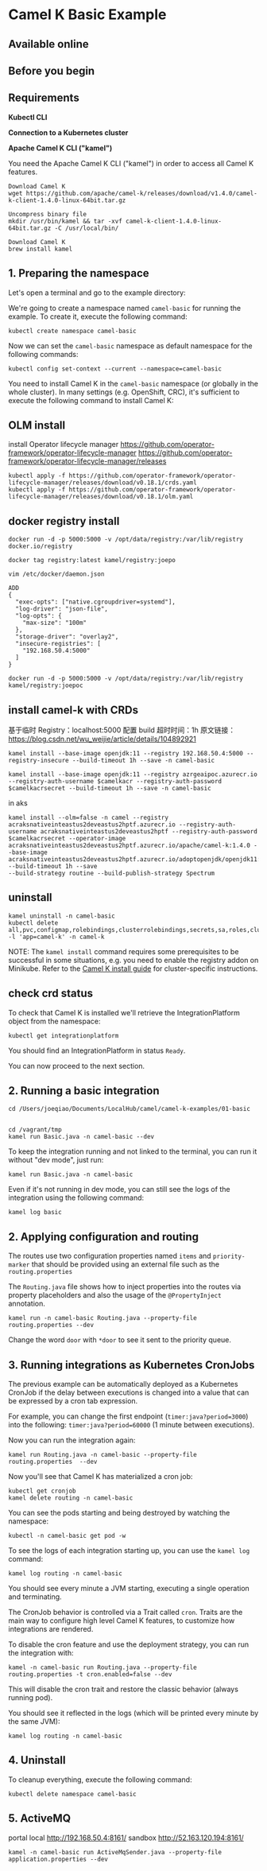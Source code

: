 # Camel K Basic Example



## Available online



## Before you begin



## Requirements



**Kubectl CLI**



**Connection to a Kubernetes cluster**



**Apache Camel K CLI ("kamel")**

You need the Apache Camel K CLI ("kamel") in order to access all Camel K features.

```
Download Camel K
wget https://github.com/apache/camel-k/releases/download/v1.4.0/camel-k-client-1.4.0-linux-64bit.tar.gz

Uncompress binary file
mkdir /usr/bin/kamel && tar -xvf camel-k-client-1.4.0-linux-64bit.tar.gz -C /usr/local/bin/
```

```
Download Camel K
brew install kamel
```


## 1. Preparing the namespace

Let's open a terminal and go to the example directory:

We're going to create a namespace named `camel-basic` for running the example. To create it, execute the following command:

```
kubectl create namespace camel-basic
```


Now we can set the `camel-basic` namespace as default namespace for the following commands:

```
kubectl config set-context --current --namespace=camel-basic
```


You need to install Camel K in the `camel-basic` namespace (or globally in the whole cluster).
In many settings (e.g. OpenShift, CRC), it's sufficient to execute the following command to install Camel K:

## OLM install

install Operator lifecycle manager https://github.com/operator-framework/operator-lifecycle-manager
https://github.com/operator-framework/operator-lifecycle-manager/releases
```
kubectl apply -f https://github.com/operator-framework/operator-lifecycle-manager/releases/download/v0.18.1/crds.yaml
kubectl apply -f https://github.com/operator-framework/operator-lifecycle-manager/releases/download/v0.18.1/olm.yaml
```

## docker registry install
```
docker run -d -p 5000:5000 -v /opt/data/registry:/var/lib/registry docker.io/registry

docker tag registry:latest kamel/registry:joepo

vim /etc/docker/daemon.json

ADD 
{
  "exec-opts": ["native.cgroupdriver=systemd"],
  "log-driver": "json-file",
  "log-opts": {
    "max-size": "100m"
  },
  "storage-driver": "overlay2",
  "insecure-registries": [
    "192.168.50.4:5000"
  ]
}

docker run -d -p 5000:5000 -v /opt/data/registry:/var/lib/registry kamel/registry:joepoc
```

## install camel-k with CRDs
基于临时 Registry：localhost:5000
配置 build 超时时间：1h 
原文链接：https://blog.csdn.net/wu_weijie/article/details/104892921
```
kamel install --base-image openjdk:11 --registry 192.168.50.4:5000 --registry-insecure --build-timeout 1h --save -n camel-basic

kamel install --base-image openjdk:11 --registry azrgeaipoc.azurecr.io --registry-auth-username $camelkacr --registry-auth-password $camelkacrsecret --build-timeout 1h --save -n camel-basic
```
in aks
```
kamel install --olm=false -n camel --registry acraksnativeinteastus2deveastus2hptf.azurecr.io --registry-auth-username acraksnativeinteastus2deveastus2hptf --registry-auth-password $camelkacrsecret --operator-image acraksnativeinteastus2deveastus2hptf.azurecr.io/apache/camel-k:1.4.0 --base-image acraksnativeinteastus2deveastus2hptf.azurecr.io/adoptopenjdk/openjdk11:slim --build-timeout 1h --save
--build-strategy routine --build-publish-strategy Spectrum

```

## uninstall
```
kamel uninstall -n camel-basic
kubectl delete all,pvc,configmap,rolebindings,clusterrolebindings,secrets,sa,roles,clusterroles,crd -l 'app=camel-k' -n camel-k
```

NOTE: The `kamel install` command requires some prerequisites to be successful in some situations, e.g. you need to enable the registry addon on Minikube. Refer to the [Camel K install guide](https://camel.apache.org/camel-k/latest/installation/installation.html) for cluster-specific instructions.

## check crd status
To check that Camel K is installed we'll retrieve the IntegrationPlatform object from the namespace:

```
kubectl get integrationplatform
```

You should find an IntegrationPlatform in status `Ready`.

You can now proceed to the next section.

## 2. Running a basic integration

```
cd /Users/joeqiao/Documents/LocalHub/camel/camel-k-examples/01-basic


cd /vagrant/tmp
kamel run Basic.java -n camel-basic --dev
```

To keep the integration running and not linked to the terminal, you can run it without "dev mode", just run:

```
kamel run Basic.java -n camel-basic
```
Even if it's not running in dev mode, you can still see the logs of the integration using the following command:

```
kamel log basic
```

## 2. Applying configuration and routing

The routes use two configuration properties named `items` and `priority-marker` that should be provided using an external file such
as the `routing.properties` 

The `Routing.java` file shows how to inject properties into the routes via property placeholders and also the usage of the `@PropertyInject` annotation.

```
kamel run -n camel-basic Routing.java --property-file routing.properties --dev
```
Change the word `door` with `*door` to see it sent to the priority queue.

## 3. Running integrations as Kubernetes CronJobs

The previous example can be automatically deployed as a Kubernetes CronJob if the delay between executions is changed into a value that can be expressed by a cron tab expression.

For example, you can change the first endpoint (`timer:java?period=3000`) into the following: `timer:java?period=60000` (1 minute between executions).

Now you can run the integration again:

```
kamel run Routing.java -n camel-basic --property-file routing.properties  --dev
```
Now you'll see that Camel K has materialized a cron job:

```
kubectl get cronjob
kamel delete routing -n camel-basic 
```
You can see the pods starting and being destroyed by watching the namespace:

```
kubectl -n camel-basic get pod -w
```
To see the logs of each integration starting up, you can use the `kamel log` command:

```
kamel log routing -n camel-basic 
```

You should see every minute a JVM starting, executing a single operation and terminating.


The CronJob behavior is controlled via a Trait called `cron`. Traits are the main way to configure high level Camel K features, to 
customize how integrations are rendered.

To disable the cron feature and use the deployment strategy, you can run the integration with:

```
kamel -n camel-basic run Routing.java --property-file routing.properties -t cron.enabled=false --dev
```

This will disable the cron trait and restore the classic behavior (always running pod).

You should see it reflected in the logs (which will be printed every minute by the same JVM):

```
kamel log routing -n camel-basic 
```

## 4. Uninstall

To cleanup everything, execute the following command:

```kubectl delete namespace camel-basic```


## 5. ActiveMQ


portal 
local http://192.168.50.4:8161/
sandbox http://52.163.120.194:8161/

```
kamel -n camel-basic run ActiveMqSender.java --property-file application.properties --dev
```